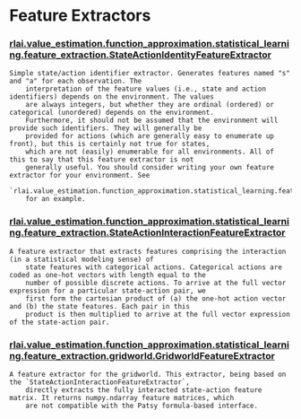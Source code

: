 # Feature Extractors
### [rlai.value_estimation.function_approximation.statistical_learning.feature_extraction.StateActionIdentityFeatureExtractor](https://github.com/MatthewGerber/rlai/tree/master/src/rlai/value_estimation/function_approximation/statistical_learning/feature_extraction.py#L169)
```
Simple state/action identifier extractor. Generates features named "s" and "a" for each observation. The
    interpretation of the feature values (i.e., state and action identifiers) depends on the environment. The values
    are always integers, but whether they are ordinal (ordered) or categorical (unordered) depends on the environment.
    Furthermore, it should not be assumed that the environment will provide such identifiers. They will generally be
    provided for actions (which are generally easy to enumerate up front), but this is certainly not true for states,
    which are not (easily) enumerable for all environments. All of this to say that this feature extractor is not
    generally useful. You should consider writing your own feature extractor for your environment. See
    `rlai.value_estimation.function_approximation.statistical_learning.feature_extraction.gridworld.GridworldFeatureExtractor`
    for an example.
```
### [rlai.value_estimation.function_approximation.statistical_learning.feature_extraction.StateActionInteractionFeatureExtractor](https://github.com/MatthewGerber/rlai/tree/master/src/rlai/value_estimation/function_approximation/statistical_learning/feature_extraction.py#L87)
```
A feature extractor that extracts features comprising the interaction (in a statistical modeling sense) of
    state features with categorical actions. Categorical actions are coded as one-hot vectors with length equal to the
    number of possible discrete actions. To arrive at the full vector expression for a particular state-action pair, we
    first form the cartesian product of (a) the one-hot action vector and (b) the state features. Each pair in this
    product is then multiplied to arrive at the full vector expression of the state-action pair.
```
### [rlai.value_estimation.function_approximation.statistical_learning.feature_extraction.gridworld.GridworldFeatureExtractor](https://github.com/MatthewGerber/rlai/tree/master/src/rlai/value_estimation/function_approximation/statistical_learning/feature_extraction/gridworld.py#L17)
```
A feature extractor for the gridworld. This extractor, being based on the `StateActionInteractionFeatureExtractor`,
    directly extracts the fully interacted state-action feature matrix. It returns numpy.ndarray feature matrices, which
    are not compatible with the Patsy formula-based interface.
```
